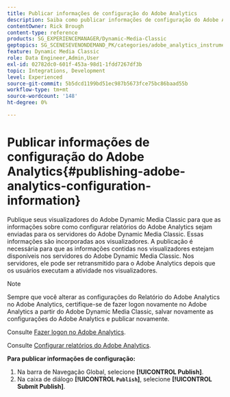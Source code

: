 ```yaml
---
title: Publicar informações de configuração do Adobe Analytics
description: Saiba como publicar informações de configuração do Adobe Analytics no Adobe Dynamic Media Classic.
contentOwner: Rick Brough
content-type: reference
products: SG_EXPERIENCEMANAGER/Dynamic-Media-Classic
geptopics: SG_SCENESEVENONDEMAND_PK/categories/adobe_analytics_instrumentation_kit
feature: Dynamic Media Classic
role: Data Engineer,Admin,User
exl-id: 02782dc0-601f-453a-98d1-1fdd7267df3b
topic: Integrations, Development
level: Experienced
source-git-commit: 5b5dcd1199bd51ec987b5673fce75bc86baad55b
workflow-type: tm+mt
source-wordcount: '148'
ht-degree: 0%

---
```


# Publicar informações de configuração do Adobe Analytics{#publishing-adobe-analytics-configuration-information}

Publique seus visualizadores do Adobe Dynamic Media Classic para que as informações sobre como configurar relatórios do Adobe Analytics sejam enviadas para os servidores do Adobe Dynamic Media Classic. Essas informações são incorporadas aos visualizadores. A publicação é necessária para que as informações contidas nos visualizadores estejam disponíveis nos servidores do Adobe Dynamic Media Classic. Nos servidores, ele pode ser retransmitido para o Adobe Analytics depois que os usuários executam a atividade nos visualizadores.

>[!NOTE]
>
>Sempre que você alterar as configurações do Relatório do Adobe Analytics no Adobe Analytics, certifique-se de fazer logon novamente no Adobe Analytics a partir do Adobe Dynamic Media Classic, salvar novamente as configurações do Adobe Analytics e publicar novamente.

Consulte [Fazer logon no Adobe Analytics](log-analytics.md#log_in_to_adobe_analytics).

Consulte [Configurar relatórios do Adobe Analytics](configuring-analytics-reports.md#configuring_adobe_analytics_reports).

**Para publicar informações de configuração:**

1. Na barra de Navegação Global, selecione **[!UICONTROL Publish]**.
1. Na caixa de diálogo **[!UICONTROL `Publish`]**, selecione **[!UICONTROL Submit Publish]**.
